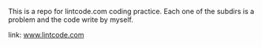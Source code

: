 This is a repo for lintcode.com coding practice.
Each one of the subdirs is a problem and the code write by myself.

link: www.lintcode.com

